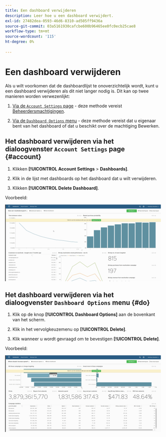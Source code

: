 ```yaml
---
title: Een dashboard verwijderen
description: Leer hoe u een dashboard verwijdert.
exl-id: 27482dea-0593-46d6-8310-ad505ff9436a
source-git-commit: 03a5161930cafcbe600b96465ee0fc0ecb25cae8
workflow-type: tm+mt
source-wordcount: '115'
ht-degree: 0%

---
```


# Een dashboard verwijderen

Als u wilt voorkomen dat de dashboardlijst te onoverzichtelijk wordt, kunt u een dashboard verwijderen als dit niet langer nodig is. Dit kan op twee manieren worden verwezenlijkt:

1. [Via de `Account Settings` page](#account) - deze methode vereist [Beheerdersmachtigingen](../../administrator/user-management/user-management.md).

1. [Via de `Dashboard Options` menu](#do) - deze methode vereist dat u eigenaar bent van het dashboard of dat u beschikt over de machtiging Bewerken.

## Het dashboard verwijderen via het dialoogvenster `Account Settings` page {#account}

1. Klikken **[!UICONTROL Account Settings** > **Dashboards]**.

1. Klik in de lijst met dashboards op het dashboard dat u wilt verwijderen.

1. Klikken **[!UICONTROL Delete Dashboard]**.

Voorbeeld:

![dashboard verwijderen](../../assets/deleting_dash.gif)<!--{: width="703" height="346"}-->

## Het dashboard verwijderen via het dialoogvenster `Dashboard Options` menu {#do}

1. Klik op de knop **[!UICONTROL Dashboard Options]** aan de bovenkant van het scherm.

1. Klik in het vervolgkeuzemenu op **[!UICONTROL Delete]**.

1. Klik wanneer u wordt gevraagd om te bevestigen **[!UICONTROL Delete]**.

Voorbeeld:

![dashboard verwijderen](../../assets/deleting_dash_2.gif)<!--{: width="703" height="347"}-->
